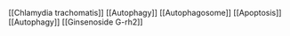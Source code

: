 [[Chlamydia trachomatis]]
[[Autophagy]]
[[Autophagosome]]
[[Apoptosis]]
[[Autophagy]]
[[Ginsenoside G-rh2]]
